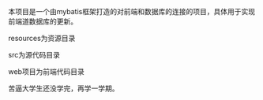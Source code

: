 本项目是一个由mybatis框架打造的对前端和数据库的连接的项目，具体用于实现前端道数据库的更新。

resources为资源目录

src为源代码目录

web项目为前端代码目录

苦逼大学生还没学完，再学一学期。

